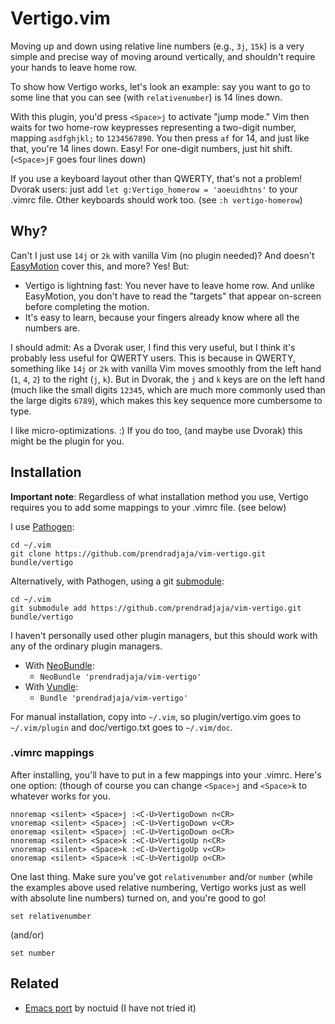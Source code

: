 Vertigo.vim
===========

Moving up and down using relative line numbers (e.g., `3j`, `15k`) is a very
simple and precise way of moving around vertically, and shouldn't require your
hands to leave home row.

To show how Vertigo works, let's look an example: say you want to go to some
line that you can see (with `relativenumber`) is 14 lines down.

With this plugin, you'd press `<Space>j` to activate "jump mode." Vim then waits
for two home-row keypresses representing a two-digit number, mapping
`asdfghjkl;` to `1234567890`. You then press `af` for 14, and just like
that, you're 14 lines down. Easy! For one-digit numbers, just hit shift.
(`<Space>jF` goes four lines down)

If you use a keyboard layout other than QWERTY, that's not a problem! Dvorak
users: just add `let g:Vertigo_homerow = 'aoeuidhtns'` to your .vimrc file.
Other keyboards should work too. (see `:h vertigo-homerow`)

Why?
----

Can't I just use `14j` or `2k` with vanilla Vim (no plugin needed)? And
doesn't [EasyMotion][a] cover this, and more? Yes! But:

* Vertigo is lightning fast: You never have to leave home row. And unlike
  EasyMotion, you don't have to read the "targets" that appear on-screen
  before completing the motion.
* It's easy to learn, because your fingers already know where all the numbers
  are.

I should admit: As a Dvorak user, I find this very useful, but I think it's
probably less useful for QWERTY users. This is because in QWERTY, something
like `14j` or `2k` with vanilla Vim moves smoothly from the left hand (`1`,
`4`, `2`) to the right (`j`, `k`). But in Dvorak, the `j` and `k` keys are on
the left hand (much like the small digits `12345`, which are much more
commonly used than the large digits `6789`), which makes this key sequence
more cumbersome to type.

I like micro-optimizations. :) If you do too, (and maybe use Dvorak) this
might be the plugin for you.

Installation
------------

__Important note__: Regardless of what installation method you use, Vertigo
requires you to add some mappings to your .vimrc file. (see below)

I use [Pathogen][b]:

    cd ~/.vim
    git clone https://github.com/prendradjaja/vim-vertigo.git bundle/vertigo

Alternatively, with Pathogen, using a git [submodule][c]:

    cd ~/.vim
    git submodule add https://github.com/prendradjaja/vim-vertigo.git bundle/vertigo

I haven't personally used other plugin managers, but this should work with any 
of the ordinary plugin managers.

* With [NeoBundle][d]:
    *  `NeoBundle 'prendradjaja/vim-vertigo'`
* With [Vundle][e]:
    *  `Bundle 'prendradjaja/vim-vertigo'`

For manual installation, copy into `~/.vim`, so plugin/vertigo.vim goes to 
`~/.vim/plugin` and doc/vertigo.txt goes to `~/.vim/doc`.

### .vimrc mappings

After installing, you'll have to put in a few mappings into your .vimrc. 
Here's one option: (though of course you can change `<Space>j` and `<Space>k` 
to whatever works for you.

    nnoremap <silent> <Space>j :<C-U>VertigoDown n<CR>
    vnoremap <silent> <Space>j :<C-U>VertigoDown v<CR>
    onoremap <silent> <Space>j :<C-U>VertigoDown o<CR>
    nnoremap <silent> <Space>k :<C-U>VertigoUp n<CR>
    vnoremap <silent> <Space>k :<C-U>VertigoUp v<CR>
    onoremap <silent> <Space>k :<C-U>VertigoUp o<CR>

One last thing. Make sure you've got `relativenumber` and/or `number` (while
the examples above used relative numbering, Vertigo works just as well with
absolute line numbers) turned on, and you're good to go!

    set relativenumber

(and/or)

    set number
    
Related
-------

- [Emacs port](https://github.com/noctuid/vertigo.el) by noctuid (I have not tried it)



[a]: https://github.com/Lokaltog/vim-easymotion
[b]: https://github.com/tpope/vim-pathogen
[c]: http://vimcasts.org/episodes/synchronizing-plugins-with-git-submodules-and-pathogen/
[d]: https://github.com/Shougo/neobundle.vim
[e]: https://github.com/gmarik/vundle
